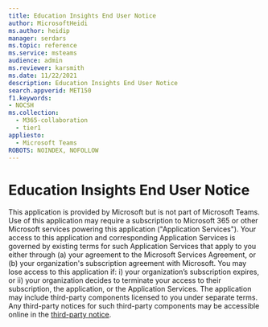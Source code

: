 ```yaml
---
title: Education Insights End User Notice
author: MicrosoftHeidi
ms.author: heidip
manager: serdars
ms.topic: reference
ms.service: msteams
audience: admin
ms.reviewer: karsmith
ms.date: 11/22/2021
description: Education Insights End User Notice
search.appverid: MET150
f1.keywords:
- NOCSH
ms.collection: 
  - M365-collaboration
  - tier1
appliesto: 
  - Microsoft Teams
ROBOTS: NOINDEX, NOFOLLOW
---
```


# Education Insights End User Notice

This application is provided by Microsoft but is not part of Microsoft Teams.
Use of this application may require a subscription to Microsoft 365 or other Microsoft services powering this application ("Application Services").
Your access to this application and corresponding Application Services is governed by existing terms for such Application Services that apply to you either through (a) your agreement to the Microsoft Services Agreement, or (b) your organization's subscription agreement with Microsoft.
You may lose access to this application if:  i) your organization’s subscription expires, or ii) your organization decides to terminate your access to their subscription, the application, or the Application Services. 
The application may include third-party components licensed to you under separate terms.
Any third-party notices for such third-party components may be accessible online in the [third-party notice](https://eduinsights.microsoft.com/thirdpartynotice.txt). 
